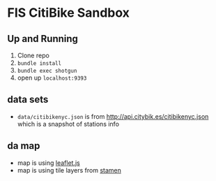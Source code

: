 # FIS CitiBike Sandbox

## Up and Running

1. Clone repo
2. `bundle install`
3. `bundle exec shotgun`
4. open up `localhost:9393`

## data sets

* `data/citibikenyc.json` is from <http://api.citybik.es/citibikenyc.json> which is a snapshot of stations info

## da map

* map is using [leaflet.js](http://leafletjs.com/) 
* map is using tile layers from [stamen](http://maps.stamen.com/#toner/12/37.7706/-122.3782)